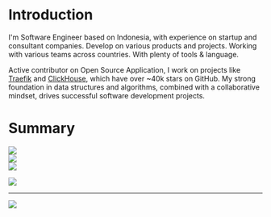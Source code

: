 # Introduction
I'm Software Engineer based on Indonesia, with experience on startup and consultant companies. Develop on various products and projects. Working with various teams across countries. With plenty of tools & language.

Active contributor on Open Source Application, I work on projects like [Traefik](https://github.com/traefik/traefik) and [ClickHouse](https://github.com/ClickHouse/ClickHouse), which have over ~40k stars on GitHub. My strong foundation in data structures and algorithms, combined with a collaborative mindset, drives successful software development projects.

# Summary
![](https://github-readme-stats.vercel.app/api?username=peacewalker122&theme=default&hide_border=false&include_all_commits=true&count_private=true)<br/>
![](https://github-readme-streak-stats.herokuapp.com/?user=peacewalker122&theme=default&hide_border=false)<br/>
![](https://github-readme-stats.vercel.app/api/top-langs/?username=peacewalker122&theme=default&hide_border=false&include_all_commits=true&count_private=true&layout=compact)

![](https://github-contributor-stats.vercel.app/api?username=peacewalker122&limit=5&theme=dark&combine_all_yearly_contributions=true)

---
[![](https://visitcount.itsvg.in/api?id=peacewalker122&icon=0&color=0)](https://visitcount.itsvg.in)

<!-- Proudly created with GPRM ( https://gprm.itsvg.in ) -->
